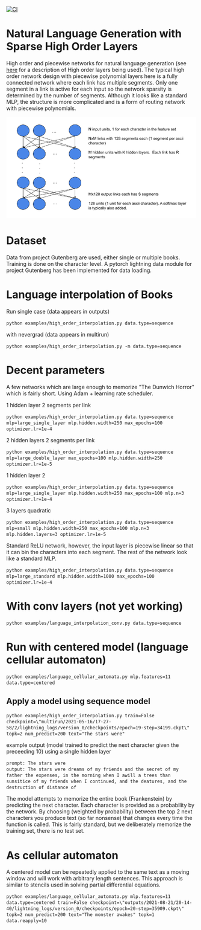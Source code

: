 [![CI](https://github.com/jloveric/language-interpolation/actions/workflows/python-app.yml/badge.svg)](https://github.com/jloveric/language-interpolation/actions/workflows/python-app.yml)

# Natural Language Generation with Sparse High Order Layers
High order and piecewise networks for natural language generation (see [here](https://github.com/jloveric/high-order-layers-torch) for a description of High order layers being used).  The typical high order network design with piecewise polynomial
layers here is a fully connected network where each link has multiple segments.  Only one segment in
a link is active for each input so the network sparsity is determined by the number of segments. Although it looks like a standard MLP, the structure is more complicated and is a form of routing network with piecewise polynomials.


![image](images/language-interpolation-drawing.png)

# Dataset

Data from project Gutenberg are used, either single or multiple books.  Training is done on the character level.  A pytorch lightning data module for project Gutenberg has been implemented for data loading.

# Language interpolation of Books
Run single case (data appears in outputs)
```
python examples/high_order_interpolation.py data.type=sequence
```
with nevergrad (data appears in multirun)
```
python examples/high_order_interpolation.py -m data.type=sequence
```
# Decent parameters
A few networks which are large enough to memorize "The Dunwich Horror" which is fairly short. Using Adam + learning rate scheduler. 

1 hidden layer 2 segments per link
```
python examples/high_order_interpolation.py data.type=sequence mlp=large_single_layer mlp.hidden.width=250 max_epochs=100 optimizer.lr=1e-4
```
2 hidden layers 2 segments per link
```
python examples/high_order_interpolation.py data.type=sequence mlp=large_double_layer max_epochs=100 mlp.hidden.width=250 optimizer.lr=1e-5
``` 
1 hidden layer 2
```
python examples/high_order_interpolation.py data.type=sequence mlp=large_single_layer mlp.hidden.width=250 max_epochs=100 mlp.n=3 optimizer.lr=1e-4
```
3 layers quadratic
```
python examples/high_order_interpolation.py data.type=sequence mlp=small mlp.hidden.width=250 max_epochs=100 mlp.n=3 mlp.hidden.layers=3 optimizer.lr=1e-5
```
Standard ReLU network, however, the input layer is piecewise linear so that it can bin the characters into each segment.  The rest of the network
look like a standard MLP.
```
python examples/high_order_interpolation.py data.type=sequence mlp=large_standard mlp.hidden.width=1000 max_epochs=100 optimizer.lr=1e-4
```
# With conv layers (not yet working)
```
python examples/language_interpolation_conv.py data.type=sequence
```
# Run with centered model (language cellular automaton)
```
python examples/language_cellular_automata.py mlp.features=11 data.type=centered
```
## Apply a model using sequence model
```
python examples/high_order_interpolation.py train=False checkpoint=\"multirun/2021-05-16/17-27-58/2/lightning_logs/version_0/checkpoints/epoch=19-step=34199.ckpt\" topk=2 num_predict=200 text="The stars were"
```
example output (model trained to predict the next character given the preceeding 10) using a single hidden layer
```
prompt: The stars were
output: The stars were dreams of my friends and the secret of my father the expenses, in the morning when I awill a trees than sunsitice of my friends when I continued, and the deatures, and the destruction of distance of 
```
The model attempts to memorize the entire book (Frankenstein) by predicting the next character. Each character is provided as a probability by the network.  By choosing (weighted by probability) between the top 2 next characters you produce text (so far nonsense) that changes every time the function is called.  This is fairly standard, but we deliberately memorize the training set, there is no test set.

# As cellular automaton
A centered model can be repeatedly applied to the same text as a moving window and will work with arbitrary length sentences.  This
approach is similar to stencils used in solving partial differential equations.
```
python examples/language_cellular_automata.py mlp.features=11 data.type=centered train=False checkpoint=\"outputs/2021-08-21/20-14-40/lightning_logs/version_0/checkpoints/epoch=20-step=35909.ckpt\" topk=2 num_predict=200 text="The monster awakes" topk=1 data.reapply=10
```